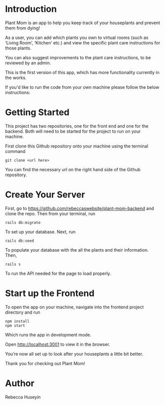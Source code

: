 # Introduction
Plant Mom is an app to help you keep track of your houseplants and prevent them from dying!

As a user, you can add which plants you own to virtual rooms (such as ‘Living Room’, ‘Kitchen’ etc.) and view the specific plant care instructions for those plants.

You can also suggest improvements to the plant care instructions, to be reviewed by an admin. 

This is the first version of this app, which has more functionality currently in the works.

If you'd like to run the code from your own machine please follow the below instructions:

# Getting Started

This project has two repositories, one for the front end and one for the backend. Both will need to be started for the project to run on your machine. 

First clone this Github repository onto your machine using the terminal command 

    git clone <url here> 

You can find the necessary url on the right hand side of the Github repository. 

# Create Your Server

First, go to https://github.com/rebeccaswebsite/plant-mom-backend and clone the repo. Then from your terminal, run 

    rails db:migrate 

To set up your database. Next, run

    rails db:seed

To populate your database with the all the plants and their information. Then,

    rails s 

To run the API needed for the page to load properly.

# Start up the Frontend
To open the app on your machine, navigate into the frontend project directory and run 
	
	npm install
	npm start

Which runs the app in development mode. 

Open [http://localhost:3001](http://localhost:3001) to view it in the browser.

You’re now all set up to look after your houseplants a little bit better. 

Thank you for checking out Plant Mom!

# Author
Rebecca Huseyin